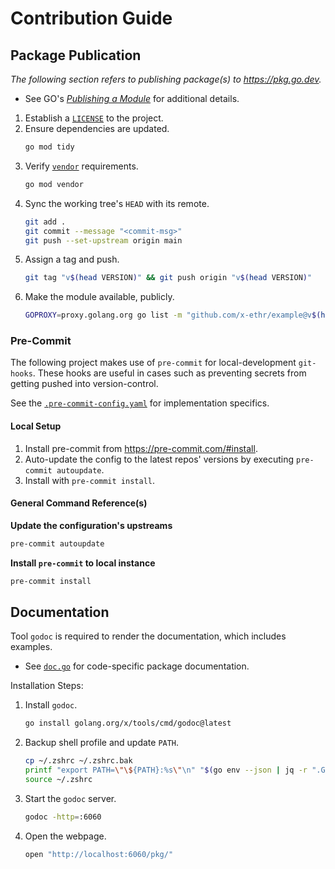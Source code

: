 # Contribution Guide

## Package Publication

_The following section refers to publishing package(s) to https://pkg.go.dev._

- See GO's [*Publishing a Module*](https://go.dev/doc/modules/publishing) for additional details.

1. Establish a [`LICENSE`](https://spdx.org/licenses/) to the project.
2. Ensure dependencies are updated.
    ```bash
    go mod tidy
    ```
3. Verify [`vendor`](https://go.dev/ref/mod#vendoring) requirements.
    ```bash
    go mod vendor
    ```
4. Sync the working tree's `HEAD` with its remote.
    ```bash
    git add .
    git commit --message "<commit-msg>"
    git push --set-upstream origin main
    ```
5. Assign a tag and push.
    ```bash
    git tag "v$(head VERSION)" && git push origin "v$(head VERSION)"
    ```
6. Make the module available, publicly.
    ```bash
    GOPROXY=proxy.golang.org go list -m "github.com/x-ethr/example@v$(head VERSION)"
    ```

### Pre-Commit

The following project makes use of `pre-commit` for local-development `git-hooks`. These hooks are useful
in cases such as preventing secrets from getting pushed into version-control.

See the [`.pre-commit-config.yaml`](.pre-commit-config.yaml) for implementation specifics.

#### Local Setup

1. Install pre-commit from https://pre-commit.com/#install.
2. Auto-update the config to the latest repos' versions by executing `pre-commit autoupdate`.
3. Install with `pre-commit install`.

#### General Command Reference(s)

**Update the configuration's upstreams**

```bash
pre-commit autoupdate
```

**Install `pre-commit` to local instance**

```bash
pre-commit install
```

## Documentation

Tool `godoc` is required to render the documentation, which includes examples.

- See [`doc.go`](./doc.go) for code-specific package documentation.

Installation Steps:

1. Install `godoc`.
    ```bash
    go install golang.org/x/tools/cmd/godoc@latest
    ```
1. Backup shell profile and update `PATH`.
    ```bash
    cp ~/.zshrc ~/.zshrc.bak
    printf "export PATH=\"\${PATH}:%s\"\n" "$(go env --json | jq -r ".GOPATH")/bin" >> ~/.zshrc
    source ~/.zshrc
    ```
1. Start the `godoc` server.
    ```bash
    godoc -http=:6060
    ```
1. Open the webpage.
    ```bash
    open "http://localhost:6060/pkg/"
    ```
